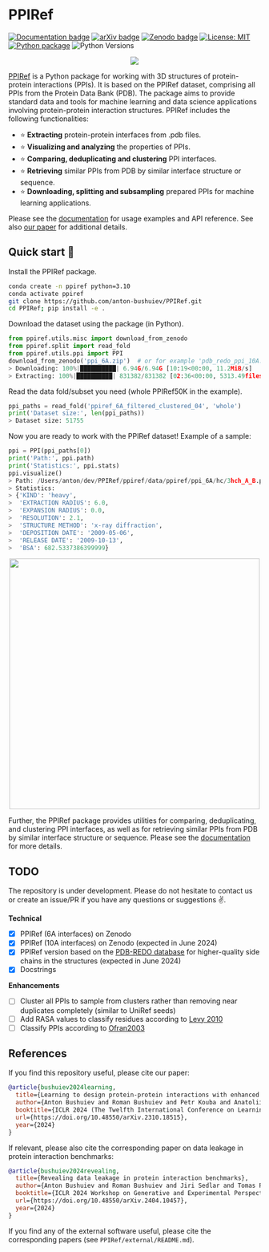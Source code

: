 <!-- <div align="center"> -->

# PPIRef

[![Documentation badge](https://img.shields.io/badge/docs-latest-brightgreen.svg)](https://ppiref.readthedocs.io/en/latest/?badge=latest)
[![arXiv badge](https://img.shields.io/badge/arXiv-2310.18515-b31b1b.svg)](https://arxiv.org/abs/2310.18515)
[![Zenodo badge](https://zenodo.org/badge/DOI/10.5281/zenodo.14845086.svg)](https://doi.org/10.5281/zenodo.14845086)
[![License: MIT](https://img.shields.io/badge/License-MIT-yellow.svg)](https://opensource.org/licenses/MIT)
[![Python package](https://github.com/anton-bushuiev/PPIRef/actions/workflows/python-package.yml/badge.svg)](https://github.com/anton-bushuiev/PPIRef/actions/workflows/python-package.yml)
![Python Versions](https://img.shields.io/badge/Python-3.9%20%7C%203.10%20%7C%203.11-green.svg)

<!-- </div> -->

<p align="center">
  <img src="https://raw.githubusercontent.com/anton-bushuiev/PPIRef/f967861bd665e36d13dec493f054a1b2a9dd5538/assets/readme-dimer-close-up.png"/>
</p>

[PPIRef](https://github.com/anton-bushuiev/PPIRef/tree/main) is a Python package for working with 3D structures of protein-protein interactions (PPIs). It is based on the PPIRef dataset, comprising all PPIs from the Protein Data Bank (PDB). The package aims to provide standard data and tools for machine learning and data science applications involving protein-protein interaction structures. PPIRef includes the following functionalities:

- ⭐ **Extracting** protein-protein interfaces from .pdb files.
- ⭐ **Visualizing and analyzing** the properties of PPIs.
- ⭐ **Comparing, deduplicating and clustering** PPI interfaces.
- ⭐ **Retrieving** similar PPIs from PDB by similar interface structure or sequence.
- ⭐ **Downloading, splitting and subsampling** prepared PPIs for machine learning applications.

Please see the [documentation](https://ppiref.readthedocs.io/en/latest/) for usage examples and API reference. See also [our paper](https://arxiv.org/abs/2310.18515) for additional details.

## Quick start 🚀

Install the PPIRef package.

```bash
conda create -n ppiref python=3.10
conda activate ppiref
git clone https://github.com/anton-bushuiev/PPIRef.git
cd PPIRef; pip install -e .
```

Download the dataset using the package (in Python).

```python
from ppiref.utils.misc import download_from_zenodo
from ppiref.split import read_fold
from ppiref.utils.ppi import PPI
download_from_zenodo('ppi_6A.zip')  # or for example 'pdb_redo_ppi_10A.zip' for all 10-Angstrom PPIs from PDB-REDO
> Downloading: 100%|██████████| 6.94G/6.94G [10:19<00:00, 11.2MiB/s]
> Extracting: 100%|██████████| 831382/831382 [02:36<00:00, 5313.49files/s]
```

Read the data fold/subset you need (whole PPIRef50K in the example).

```python
ppi_paths = read_fold('ppiref_6A_filtered_clustered_04', 'whole')
print('Dataset size:', len(ppi_paths))
> Dataset size: 51755
```

Now you are ready to work with the PPIRef dataset! Example of a sample:

```python
ppi = PPI(ppi_paths[0])
print('Path:', ppi.path)
print('Statistics:', ppi.stats)
ppi.visualize()
> Path: /Users/anton/dev/PPIRef/ppiref/data/ppiref/ppi_6A/hc/3hch_A_B.pdb
> Statistics: 
> {'KIND': 'heavy',
>  'EXTRACTION RADIUS': 6.0,
>  'EXPANSION RADIUS': 0.0,
>  'RESOLUTION': 2.1,
>  'STRUCTURE METHOD': 'x-ray diffraction',
>  'DEPOSITION DATE': '2009-05-06',
>  'RELEASE DATE': '2009-10-13',
>  'BSA': 682.5337386399999}
```

<p align="center">
  <img width=500px src="https://raw.githubusercontent.com/anton-bushuiev/PPIRef/5fca49ecd0e776a362e6f8dc090f14432b6efbd6/assets/3hch_A_B.png"/>
</p>

Further, the PPIRef package provides utilities for comparing, deduplicating, and clustering PPI interfaces, as well as for retrieving similar PPIs from PDB by similar interface structure or sequence. Please see the [documentation](https://ppiref.readthedocs.io/en/latest/) for more details.

## TODO

The repository is under development. Please do not hesitate to contact us or create an issue/PR if you have any questions or suggestions ✌️.

**Technical**

- [x] PPIRef (6A interfaces) on Zenodo
- [x] PPIRef (10A interfaces) on Zenodo (expected in June 2024)
- [x] PPIRef version based on the [PDB-REDO database](https://pdb-redo.eu/) for higher-quality side chains in the structures (expected in June 2024)
- [x] Docstrings

**Enhancements**

- [ ] Cluster all PPIs to sample from clusters rather than removing near duplicates completely (similar to UniRef seeds)
- [ ] Add RASA values to classify residues according to [Levy 2010](https://pubmed.ncbi.nlm.nih.gov/20868694/)
- [ ] Classify PPIs according to [Ofran2003](https://pubmed.ncbi.nlm.nih.gov/12488102/)

## References

If you find this repository useful, please cite our paper:

```bibtex
@article{bushuiev2024learning,
  title={Learning to design protein-protein interactions with enhanced generalization},
  author={Anton Bushuiev and Roman Bushuiev and Petr Kouba and Anatolii Filkin and Marketa Gabrielova and Michal Gabriel and Jiri Sedlar and Tomas Pluskal and Jiri Damborsky and Stanislav Mazurenko and Josef Sivic},
  booktitle={ICLR 2024 (The Twelfth International Conference on Learning Representations)},
  url={https://doi.org/10.48550/arXiv.2310.18515},
  year={2024}
}
```

If relevant, please also cite the corresponding paper on data leakage in protein interaction benchmarks:

```bibtex
@article{bushuiev2024revealing,
  title={Revealing data leakage in protein interaction benchmarks},
  author={Anton Bushuiev and Roman Bushuiev and Jiri Sedlar and Tomas Pluskal and Jiri Damborsky and Stanislav Mazurenko and Josef Sivic},
  booktitle={ICLR 2024 Workshop on Generative and Experimental Perspectives for Biomolecular Design},
  url={https://doi.org/10.48550/arXiv.2404.10457},
  year={2024}
}
```

If you find any of the external software useful, please cite the corresponding papers (see `PPIRef/external/README.md`).
